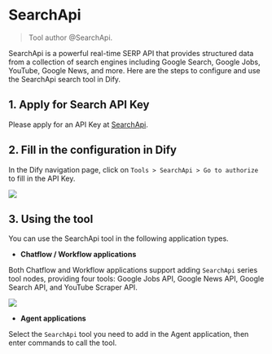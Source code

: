 # SearchApi

> Tool author @SearchApi.

SearchApi is a powerful real-time SERP API that provides structured data from a collection of search engines including Google Search, Google Jobs, YouTube, Google News, and more. Here are the steps to configure and use the SearchApi search tool in Dify.

## 1. Apply for Search API Key

Please apply for an API Key at [SearchApi](https://www.searchapi.io/).

## 2. Fill in the configuration in Dify

In the Dify navigation page, click on `Tools > SearchApi > Go to authorize` to fill in the API Key.

![](https://assets-docs.dify.ai//img/en/tool-configuration/368c00090eac4865d152f0fde2073789.webp)

## 3. Using the tool

You can use the SearchApi tool in the following application types.

* **Chatflow / Workflow applications**

Both Chatflow and Workflow applications support adding `SearchApi` series tool nodes, providing four tools: Google Jobs API, Google News API, Google Search API, and YouTube Scraper API.

![](https://assets-docs.dify.ai//img/en/tool-configuration/5c387872fdc5ab89d88d8b44a1bf6b31.webp)

* **Agent applications**

Select the `SearchApi` tool you need to add in the Agent application, then enter commands to call the tool.
